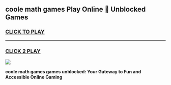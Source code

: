
## coole math games Play Online 👋 Unblocked Games
<h3>
<a href="https://news.freeplayer.one?title=coole_math_games&ref=17CMG">CLICK TO PLAY</a></h3>
<hr>

<h3>
<a href="https://news.freeplayer.one?title=coole_math_games&ref=17CMG">CLICK 2 PLAY</a>
  
</h3>

<a href="https://news.freeplayer.one?title=coole_math_games&ref=17CMG/"><img src="https://clearcache.store/games.png"></a>


**coole math games games unblocked: Your Gateway to Fun and Accessible Online Gaming**
